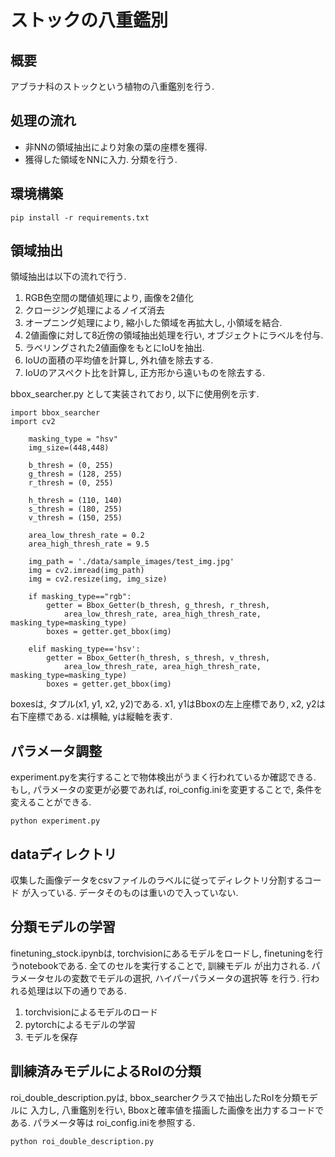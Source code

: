 # ストックの八重鑑別
## 概要
アブラナ科のストックという植物の八重鑑別を行う.  

## 処理の流れ
- 非NNの領域抽出により対象の葉の座標を獲得. 
- 獲得した領域をNNに入力. 分類を行う. 

## 環境構築
```
pip install -r requirements.txt
```

## 領域抽出
領域抽出は以下の流れで行う. 
1. RGB色空間の閾値処理により, 画像を2値化
2. クロージング処理によるノイズ消去
3. オープニング処理により, 縮小した領域を再拡大し, 小領域を結合. 
4. 2値画像に対して8近傍の領域抽出処理を行い, オブジェクトにラベルを付与. 
5. ラベリングされた2値画像をもとにIoUを抽出.
6. IoUの面積の平均値を計算し, 外れ値を除去する. 
7. IoUのアスペクト比を計算し, 正方形から遠いものを除去する. 

bbox_searcher.py として実装されており, 以下に使用例を示す.  

```
import bbox_searcher
import cv2

    masking_type = "hsv"
    img_size=(448,448)

    b_thresh = (0, 255)
    g_thresh = (128, 255)
    r_thresh = (0, 255)

    h_thresh = (110, 140)
    s_thresh = (180, 255)
    v_thresh = (150, 255)

    area_low_thresh_rate = 0.2
    area_high_thresh_rate = 9.5

    img_path = './data/sample_images/test_img.jpg'
    img = cv2.imread(img_path)
    img = cv2.resize(img, img_size)

    if masking_type=="rgb":
        getter = Bbox_Getter(b_thresh, g_thresh, r_thresh,
            area_low_thresh_rate, area_high_thresh_rate, masking_type=masking_type)
        boxes = getter.get_bbox(img)
    
    elif masking_type=='hsv':
        getter = Bbox_Getter(h_thresh, s_thresh, v_thresh,
            area_low_thresh_rate, area_high_thresh_rate, masking_type=masking_type)
        boxes = getter.get_bbox(img)

```
boxesは, タプル(x1, y1, x2, y2)である. x1, y1はBboxの左上座標であり, 
x2, y2は右下座標である. xは横軸, yは縦軸を表す. 

## パラメータ調整
experiment.pyを実行することで物体検出がうまく行われているか確認できる.
もし, パラメータの変更が必要であれば, roi_config.iniを変更することで, 条件を
変えることができる.

```
python experiment.py
```

## dataディレクトリ
収集した画像データをcsvファイルのラベルに従ってディレクトリ分割するコード
が入っている. データそのものは重いので入っていない. 

## 分類モデルの学習
finetuning_stock.ipynbは, torchvisionにあるモデルをロードし, 
finetuningを行うnotebookである. 全てのセルを実行することで, 訓練モデル
が出力される. パラメータセルの変数でモデルの選択, ハイパーパラメータの選択等
を行う. 行われる処理は以下の通りである.

1. torchvisionによるモデルのロード
2. pytorchによるモデルの学習
3. モデルを保存

## 訓練済みモデルによるRoIの分類
roi_double_description.pyは, bbox_searcherクラスで抽出したRoIを分類モデルに
入力し, 八重鑑別を行い, Bboxと確率値を描画した画像を出力するコードである. パラメータ等は
roi_config.iniを参照する. 
```
python roi_double_description.py
```
